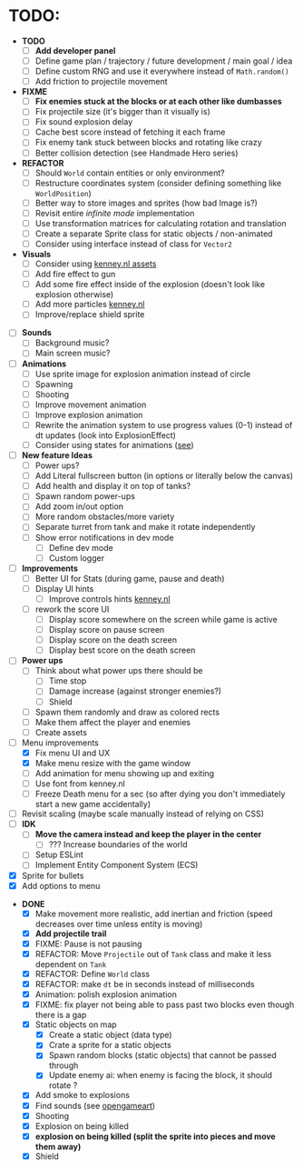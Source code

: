 # TODO:

- **TODO**
    - [ ] **Add developer panel**
    - [ ] Define game plan / trajectory / future development / main goal / idea
    - [ ] Define custom RNG and use it everywhere instead of `Math.random()`
    - [ ] Add friction to projectile movement
- **FIXME**
    - [ ] **Fix enemies stuck at the blocks or at each other like dumbasses**
    - [ ] Fix projectile size (it's bigger than it visually is)
    - [ ] Fix sound explosion delay
    - [ ] Cache best score instead of fetching it each frame
    - [ ] Fix enemy tank stuck between blocks and rotating like crazy
    - [ ] Better collision detection (see Handmade Hero series)
- **REFACTOR**
    - [ ] Should `World` contain entities or only environment?
    - [ ] Restructure coordinates system (consider defining something like `WorldPosition`)
    - [ ] Better way to store images and sprites (how bad Image is?)
    - [ ] Revisit entire *infinite mode* implementation
    - [ ] Use transformation matrices for calculating rotation and translation
    - [ ] Create a separate Sprite class for static objects / non-animated
    - [ ] Consider using interface instead of class for `Vector2`
- **Visuals**
    - [ ] Consider using [kenney.nl assets](https://kenney.nl/assets/top-down-tanks-redux)
    - [ ] Add fire effect to gun
    - [ ] Add some fire effect inside of the explosion (doesn't look like explosion otherwise)
    - [ ] Add more particles [kenney.nl](https://kenney.nl/assets/particle-pack)
    - [ ] Improve/replace shield sprite
- [ ] **Sounds**
    - [ ] Background music?
    - [ ] Main screen music?
- [ ] **Animations**
    - [ ] Use sprite image for explosion animation instead of circle
    - [ ] Spawning
    - [ ] Shooting
    - [ ] Improve movement animation
    - [ ] Improve explosion animation
    - [ ] Rewrite the animation system to use progress values (0-1) instead of dt updates (look into ExplosionEffect)
    - [ ] Consider using states for animations ([see](https://www.youtube.com/watch?v=e3LGFrHqqiI))
- [ ] **New feature Ideas**
    - [ ] Power ups?
    - [ ] Add Literal fullscreen button (in options or literally below the canvas)
    - [ ] Add health and display it on top of tanks?
    - [ ] Spawn random power-ups
    - [ ] Add zoom in/out option
    - [ ] More random obstacles/more variety
    - [ ] Separate turret from tank and make it rotate independently
    - [ ] Show error notifications in dev mode
        - [ ] Define dev mode
        - [ ] Custom logger
- [ ] **Improvements**
    - [ ] Better UI for Stats (during game, pause and death)
    - [ ] Display UI hints
        - [ ] Improve controls hints [kenney.nl](https://kenney.nl/assets/input-prompts)
    - [ ] rework the score UI
        - [ ] Display score somewhere on the screen while game is active
        - [ ] Display score on pause screen
        - [ ] Display score on the death screen
        - [ ] Display best score on the death screen
- [ ] **Power ups**
    - [ ] Think about what power ups there should be
        - [ ] Time stop
        - [ ] Damage increase (against stronger enemies?)
        - [ ] Shield
    - [ ] Spawn them randomly and draw as colored rects
    - [ ] Make them affect the player and enemies
    - [ ] Create assets
- [ ] Menu improvements
    - [x] Fix menu UI and UX
    - [x] Make menu resize with the game window
    - [ ] Add animation for menu showing up and exiting
    - [ ] Use font from kenney.nl
    - [ ] Freeze Death menu for a sec (so after dying you don't immediately start a new game accidentally)
- [ ] Revisit scaling (maybe scale manually instead of relying on CSS)
- [ ] **IDK**
    - [ ] **Move the camera instead and keep the player in the center**
        - [ ] ??? Increase boundaries of the world
    - [ ] Setup ESLint
    - [ ] Implement Entity Component System (ECS)
- [x] Sprite for bullets
- [x] Add options to menu
- **DONE**
    - [x] Make movement more realistic, add inertian and friction (speed decreases over time unless entity is moving)
    - [x] **Add projectile trail**
    - [x] FIXME: Pause is not pausing
    - [x] REFACTOR: Move `Projectile` out of `Tank` class and make it less dependent on `Tank`
    - [x] REFACTOR: Define `World` class
    - [x] REFACTOR: make `dt` be in seconds instead of milliseconds
    - [x] Animation: polish explosion animation
    - [x] FIXME: fix player not being able to pass past two blocks even though there is a gap
    - [x] Static objects on map
        - [x] Create a static object (data type)
        - [x] Crate a sprite for a static objects
        - [x] Spawn random blocks (static objects) that cannot be passed through
        - [x] Update enemy ai: when enemy is facing the block, it should rotate ?
    - [x] Add smoke to explosions
    - [x] Find sounds (see [opengameart](https://opengameart.org/art-search-advanced?keys=&field_art_type_tid%5B%5D=12&sort_by=count&sort_order=DESC))
    - [x] Shooting
    - [x] Explosion on being killed
    - [x] **explosion on being killed (split the sprite into pieces and move them away)**
    - [x] Shield
